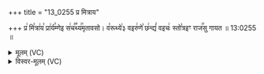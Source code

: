 +++
title = "13_0255 प्र मित्राय"

+++
प्र꣢ मि꣣त्रा꣢य꣣ प्रा꣢र्य꣣म्णेइ स꣢च꣣꣬थ्य꣢꣯मृतावसो। व꣣रूथ्ये꣢३ वइरु꣢णे꣣ छ꣢न्द्यं꣣ वइचः꣢ स्तो꣣त्रइꣳ राज꣢꣯सु गायत ॥ 13:0255 ॥

<details><summary>मूलम् (VC)</summary>

प्र꣢ मि꣣त्रा꣢य꣣ प्रा꣢र्य꣣म्णे꣡ स꣢च꣣꣬थ्य꣢꣯मृतावसो । व꣣रूथ्ये꣢३ व꣡रु꣢णे꣣ छ꣢न्द्यं꣣ व꣡चः꣢ स्तो꣣त्र꣡ꣳ राज꣢꣯सु गायत ॥२५५॥
</details>

<details><summary>विस्वर-मूलम् (VC)</summary>

प्र मित्राय प्रार्यम्णे सचथ्यमृतावसो । वरूथ्ये३ वरुणे छन्द्यं वचः स्तोत्रꣳ राजसु गायत ॥२५५॥
</details>